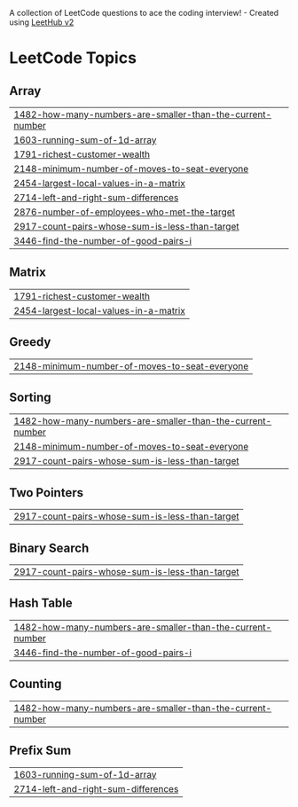 A collection of LeetCode questions to ace the coding interview! - Created using [LeetHub v2](https://github.com/arunbhardwaj/LeetHub-2.0)
<!---LeetCode Topics Start-->
# LeetCode Topics
## Array
|  |
| ------- |
| [1482-how-many-numbers-are-smaller-than-the-current-number](https://github.com/Sruthirangaraj03/leetcode/tree/master/1482-how-many-numbers-are-smaller-than-the-current-number) |
| [1603-running-sum-of-1d-array](https://github.com/Sruthirangaraj03/leetcode/tree/master/1603-running-sum-of-1d-array) |
| [1791-richest-customer-wealth](https://github.com/Sruthirangaraj03/leetcode/tree/master/1791-richest-customer-wealth) |
| [2148-minimum-number-of-moves-to-seat-everyone](https://github.com/Sruthirangaraj03/leetcode/tree/master/2148-minimum-number-of-moves-to-seat-everyone) |
| [2454-largest-local-values-in-a-matrix](https://github.com/Sruthirangaraj03/leetcode/tree/master/2454-largest-local-values-in-a-matrix) |
| [2714-left-and-right-sum-differences](https://github.com/Sruthirangaraj03/leetcode/tree/master/2714-left-and-right-sum-differences) |
| [2876-number-of-employees-who-met-the-target](https://github.com/Sruthirangaraj03/leetcode/tree/master/2876-number-of-employees-who-met-the-target) |
| [2917-count-pairs-whose-sum-is-less-than-target](https://github.com/Sruthirangaraj03/leetcode/tree/master/2917-count-pairs-whose-sum-is-less-than-target) |
| [3446-find-the-number-of-good-pairs-i](https://github.com/Sruthirangaraj03/leetcode/tree/master/3446-find-the-number-of-good-pairs-i) |
## Matrix
|  |
| ------- |
| [1791-richest-customer-wealth](https://github.com/Sruthirangaraj03/leetcode/tree/master/1791-richest-customer-wealth) |
| [2454-largest-local-values-in-a-matrix](https://github.com/Sruthirangaraj03/leetcode/tree/master/2454-largest-local-values-in-a-matrix) |
## Greedy
|  |
| ------- |
| [2148-minimum-number-of-moves-to-seat-everyone](https://github.com/Sruthirangaraj03/leetcode/tree/master/2148-minimum-number-of-moves-to-seat-everyone) |
## Sorting
|  |
| ------- |
| [1482-how-many-numbers-are-smaller-than-the-current-number](https://github.com/Sruthirangaraj03/leetcode/tree/master/1482-how-many-numbers-are-smaller-than-the-current-number) |
| [2148-minimum-number-of-moves-to-seat-everyone](https://github.com/Sruthirangaraj03/leetcode/tree/master/2148-minimum-number-of-moves-to-seat-everyone) |
| [2917-count-pairs-whose-sum-is-less-than-target](https://github.com/Sruthirangaraj03/leetcode/tree/master/2917-count-pairs-whose-sum-is-less-than-target) |
## Two Pointers
|  |
| ------- |
| [2917-count-pairs-whose-sum-is-less-than-target](https://github.com/Sruthirangaraj03/leetcode/tree/master/2917-count-pairs-whose-sum-is-less-than-target) |
## Binary Search
|  |
| ------- |
| [2917-count-pairs-whose-sum-is-less-than-target](https://github.com/Sruthirangaraj03/leetcode/tree/master/2917-count-pairs-whose-sum-is-less-than-target) |
## Hash Table
|  |
| ------- |
| [1482-how-many-numbers-are-smaller-than-the-current-number](https://github.com/Sruthirangaraj03/leetcode/tree/master/1482-how-many-numbers-are-smaller-than-the-current-number) |
| [3446-find-the-number-of-good-pairs-i](https://github.com/Sruthirangaraj03/leetcode/tree/master/3446-find-the-number-of-good-pairs-i) |
## Counting
|  |
| ------- |
| [1482-how-many-numbers-are-smaller-than-the-current-number](https://github.com/Sruthirangaraj03/leetcode/tree/master/1482-how-many-numbers-are-smaller-than-the-current-number) |
## Prefix Sum
|  |
| ------- |
| [1603-running-sum-of-1d-array](https://github.com/Sruthirangaraj03/leetcode/tree/master/1603-running-sum-of-1d-array) |
| [2714-left-and-right-sum-differences](https://github.com/Sruthirangaraj03/leetcode/tree/master/2714-left-and-right-sum-differences) |
<!---LeetCode Topics End-->